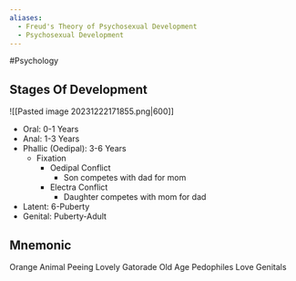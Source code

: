 ```yaml
---
aliases:
  - Freud's Theory of Psychosexual Development
  - Psychosexual Development
---
```

#Psychology 
## Stages Of Development
![[Pasted image 20231222171855.png|600]]
* Oral: 0-1 Years
* Anal: 1-3 Years
* Phallic (Oedipal): 3-6 Years
	* Fixation
		* Oedipal Conflict
			* Son competes with dad for mom
		* Electra Conflict
			* Daughter competes with mom for dad
* Latent: 6-Puberty
* Genital: Puberty-Adult
## Mnemonic
Orange Animal Peeing Lovely Gatorade
Old Age Pedophiles Love Genitals